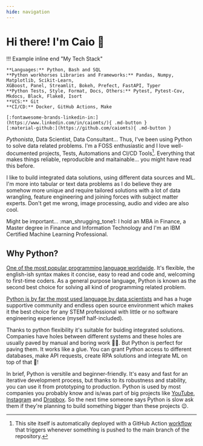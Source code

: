 ```yaml
---
hide: navigation
---
```


# Hi there! I'm Caio :wave:

!!! Example inline end "My Tech Stack"

    **Languages:** Python, Bash and SQL  
    **Python workhorses Libraries and Frameworks:** Pandas, Numpy, Matplotlib, Scikit-Learn, 
    XGBoost, Panel, Streamlit, Bokeh, Prefect, FastAPI, Typer  
    **Python Tests, Style, Format, Docs, Others:** Pytest, Pytest-Cov, Mkdocs, Black, Flake8, Isort  
    **VCS:** Git  
    **CI/CD:** Docker, GitHub Actions, Make  

    [:fontawesome-brands-linkedin-in:](https://www.linkedin.com/in/caiomts/){ .md-button }
    [:material-github:](https://github.com/caiomts){ .md-button }

*Pythonista*, Data Scientist, Data Consultant...
Thus, I've been using Python to solve data related problems. I'm a FOSS enthusiastic and I love well-documented projects, Tests,
Automations and CI/CD Tools[^1]. Everything that makes things reliable, reproducible and maitainable... 
you might have read this before.

I like to build integrated data solutions, using different data sources and ML. I'm more into tabular or text data problems 
as I do believe they are somehow more unique and require tailored solutions with a lot of data wrangling, feature engineering and joining forces with subject matter experts. Don't get me wrong, image processing, audio and video are also cool.

Might be important... :man_shrugging_tone1: I hold an MBA in Finance, a Master degree in Finance and Information Technology and I'm an IBM Certified Machine Learning Professional.

## Why Python?

[One of the most popular programming language worldwide].
It's flexible, the english-ish syntax makes it concise, easy to read and code and, welcoming 
to first-time coders. As a general purpose language, Python is known as the second best choice
for solving all kind of programming related problem.

[Python is by far the most used language by data scientists] and has a huge supportive community 
and endless open source environment which makes it the best choice for any STEM professional with little or 
no software engineering experience (myself half-included).

Thanks to python flexibility it's suitable for buiding integrated solutions. Companies have holes between different
systems and these holes are usually paved by manual and boring work :man_facepalming:. But Python is
perfect for paving them. It works like a glue. You can grant Python access to different databases, make API requests, create RPA solutions and integrate ML on top of that :exploding_head:!

In brief, Python is versitile and beginner-friendly. It's easy and fast for an iterative
development process, but thanks to its robustness and stability, you can use it from prototyping to production. 
Python is used by most companies you probably know and is/was part of big projects like [YouTube], [Instagram] and [Dropbox]. 
So the next time someone says Python is slow ask them if they're planning to build something bigger than these projects :wink:.




[^1]: This site itself is automatically deployed with a GitHub Action [workflow] that triggers whenever something is pushed
to the main branch of the repository.

[One of the most popular programming language worldwide]: https://www.tiobe.com/tiobe-index/

[Python is by far the most used language by data scientists]: https://www.kaggle.com/kaggle-survey-2022

[YouTube]: https://www.python.org/about/quotes/

[Instagram]: https://instagram-engineering.com/web-service-efficiency-at-instagram-with-python-4976d078e366

[Dropbox]: https://www.techrepublic.com/article/how-to-write-four-million-lines-of-python-lessons-from-dropbox-on-using-the-programming-language-at-scale/

[workflow]: https://github.com/caiomts/caiomts.github.io/blob/main/.github/workflows/ci.yml
